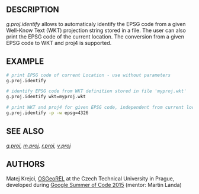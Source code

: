 ## DESCRIPTION

*g.proj.identify* allows to automaticaly identify the EPSG code from a
given Well-Know Text (WKT) projection string stored in a file. The user
can also print the EPSG code of the current location. The conversion
from a given EPSG code to WKT and proj4 is supported.

## EXAMPLE

```sh
# print EPSG code of current Location - use without parameters
g.proj.identify

# identify EPSG code from WKT definition stored in file 'myproj.wkt'
g.proj.identify wkt=myproj.wkt

# print WKT and proj4 for given EPSG code, independent from current location
g.proj.identify -p -w epsg=4326
```

## SEE ALSO

*[g.proj](https://grass.osgeo.org/grass-stable/manuals/g.proj.html),
[m.proj](https://grass.osgeo.org/grass-stable/manuals/m.proj.html),
[r.proj](https://grass.osgeo.org/grass-stable/manuals/r.proj.html),
[v.proj](https://grass.osgeo.org/grass-stable/manuals/v.proj.html)*

## AUTHORS

Matej Krejci, [OSGeoREL](https://geo.fsv.cvut.cz/gwiki/osgeorel) at the
Czech Technical University in Prague, developed during [Google Summer of
Code 2015](https://trac.osgeo.org/grass/wiki/GSoC/2014/MetadataForGRASS)
(mentor: Martin Landa)
